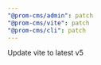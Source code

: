 ```yaml
---
"@prom-cms/admin": patch
"@prom-cms/vite": patch
"@prom-cms/cli": patch
---
```


Update vite to latest v5
